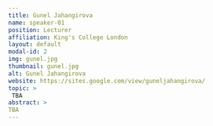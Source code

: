 ```yaml
---
title: Gunel Jahangirova
name: speaker-01
position: Lecturer
affiliation: King's College London
layout: default
modal-id: 2
img: gunel.jpg
thumbnail: gunel.jpg
alt: Gunel Jahangirova
website: https://sites.google.com/view/guneljahangirova/
topic: >
 TBA
abstract: >
TBA
---
```

